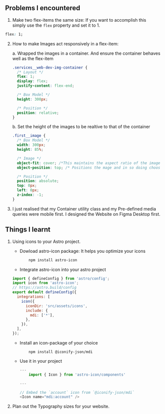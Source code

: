 ## Problems I encountered

1. Make two flex-items the same size: If you want to accomplish this simply use
   the `flex` property and set it to 1.

```css
flex: 1;
```

2. How to make Images act responsively in a flex-item:

   a. Wrapped the images in a container. And ensure the container behaves well as the flex-item

   ```css
   .services__web-dev-img-container {
     /* Layout */
     flex: 1;
     display: flex;
     justify-content: flex-end;

     /* Box Model */
     height: 300px;

     /* Position */
     position: relative;
   }
   ```

   b. Set the height of the images to be realtive to that of the container

   ```css
   .first__image {
     /* Box Model */
     width: 300px;
     height: 85%;

     /* Image */
     object-fit: cover; /*This maintains the aspect ratio of the image within the specified image width and height */
     object-position: top; /* Positions the mage and in so doing chooses what part of the image to show within the specified width and height */

     /* Position */
     position: absolute;
     top: 0px;
     left: 0px;
     z-index: -1;
   }
   ```

3. I just realised that my Container utility class and my Pre-defined media queries were
   mobile first. I designed the Website on Figma Desktop first.

## Things I learnt

1.  Using icons to your Astro project.

    - Dowload astro-icon package: It helps you optimize your icons
      ```bash
          npm install astro-icon
      ```
    - Integrate astro-icon into your astro project

    ```javascript
    import { defineConfig } from 'astro/config';
    import icon from 'astro-icon';
    // https://astro.build/config
    export default defineConfig({
      integrations: [
        icon({
          iconDir: 'src/assets/icons',
          include: {
            mdi: ['*'],
          },
        }),
      ],
    });
    ```

    - Install an icon-package of your choice
      ```terminal
          npm install @iconify-json/mdi
      ```
    - Use it in your project

      ```javascript
      ---
          import { Icon } from 'astro-icon/components'

      ---

      // Embed the `account` icon from `@iconify-json/mdi`
      <Icon name="mdi:account" />
      ```

2.  Plan out the Typography sizes for your website.

    ```c

    ```

<!-- # Astro Starter Kit: Basics

```sh
npm create astro@latest -- --template basics
````

[![Open in StackBlitz](https://developer.stackblitz.com/img/open_in_stackblitz.svg)](https://stackblitz.com/github/withastro/astro/tree/latest/examples/basics)
[![Open with CodeSandbox](https://assets.codesandbox.io/github/button-edit-lime.svg)](https://codesandbox.io/p/sandbox/github/withastro/astro/tree/latest/examples/basics)
[![Open in GitHub Codespaces](https://github.com/codespaces/badge.svg)](https://codespaces.new/withastro/astro?devcontainer_path=.devcontainer/basics/devcontainer.json)

> 🧑‍🚀 **Seasoned astronaut?** Delete this file. Have fun!

![just-the-basics](https://github.com/withastro/astro/assets/2244813/a0a5533c-a856-4198-8470-2d67b1d7c554)

## 🚀 Project Structure

Inside of your Astro project, you'll see the following folders and files:

```text
/
├── public/
│   └── favicon.svg
├── src/
│   ├── components/
│   │   └── Card.astro
│   ├── layouts/
│   │   └── Layout.astro
│   └── pages/
│       └── index.astro
└── package.json
```

Astro looks for `.astro` or `.md` files in the `src/pages/` directory. Each page is exposed as a route based on its file name.

There's nothing special about `src/components/`, but that's where we like to put any Astro/React/Vue/Svelte/Preact components.

Any static assets, like images, can be placed in the `public/` directory.

## 🧞 Commands

All commands are run from the root of the project, from a terminal:

| Command                   | Action                                           |
| :------------------------ | :----------------------------------------------- |
| `npm install`             | Installs dependencies                            |
| `npm run dev`             | Starts local dev server at `localhost:4321`      |
| `npm run build`           | Build your production site to `./dist/`          |
| `npm run preview`         | Preview your build locally, before deploying     |
| `npm run astro ...`       | Run CLI commands like `astro add`, `astro check` |
| `npm run astro -- --help` | Get help using the Astro CLI                     |

## 👀 Want to learn more?

Feel free to check [our documentation](https://docs.astro.build) or jump into our [Discord server](https://astro.build/chat). -->
